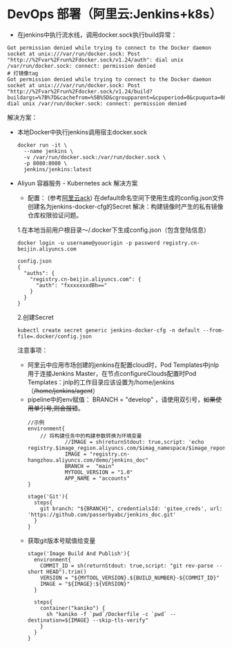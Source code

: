 # DevOps 部署（阿里云:Jenkins+k8s）
- 在jenkins中执行流水线，调用docker.sock执行build异常：
```
Got permission denied while trying to connect to the Docker daemon socket at unix:///var/run/docker.sock: Post "http://%2Fvar%2Frun%2Fdocker.sock/v1.24/auth": dial unix /var/run/docker.sock: connect: permission denied
# 打镜像tag
Got permission denied while trying to connect to the Docker daemon socket at unix:///var/run/docker.sock: Post "http://%2Fvar%2Frun%2Fdocker.sock/v1.24/build?buildargs=%7B%7D&cachefrom=%5B%5D&cgroupparent=&cpuperiod=0&cpuquota=0&cpusetcpus=&cpusetmems=&cpushares=0&dockerfile=Dockerfile&version=1": dial unix /var/run/docker.sock: connect: permission denied
```
解决方案：
- 本地Docker中执行jenkins调用宿主docker.sock
  ```
  docker run -it \
    --name jenkins \
    -v /var/run/docker.sock:/var/run/docker.sock \
    -p 8080:8080 \
    jenkins/jenkins:latest
  ```
- Aliyun 容器服务 - Kubernetes ack 解决方案
  + 配置： (参考[阿里云ack](https://help.aliyun.com/document_detail/106712.html))
    在default命名空间下使用生成的config.json文件创建名为jenkins-docker-cfg的Secret
    解决：构建镜像时产生的私有镜像仓库权限验证问题。
  
  1.在本地当前用户根目录～/.docker下生成config.json（包含登陆信息）
  ```
  docker login -u username@youorigin -p password registry.cn-beijin.aliyuncs.com
  ```
  ```
  config.json
  {
    "auths": {
      "registry.cn-beijin.aliyuncs.com": {
        "auth": "fxxxxxxxdBh=="
      }
    }
  }
  ```
  2.创建Secret
  ```
  kubectl create secret generic jenkins-docker-cfg -n default --from-file=.docker/config.json
  ```
  注意事项：
  - 阿里云中应用市场创建的jenkins在配置cloud时，Pod Templates中jnlp用于连接Jenkins Master，在节点configureClouds配置时Pod Templates：jnlp的工作目录应该设置为/home/jenkins（~~/home/jenkins/agent~~）
  - pipeline中的env赋值： BRANCH = "develop" ，请使用双引号，~~如果使用单引号,则会报错~~。
    ```
    //示例
    environment{
        // 将构建任务中的构建参数转换为环境变量
				//IMAGE = sh(returnStdout: true,script: 'echo registry.$image_region.aliyuncs.com/$imag_namespace/$image_reponame').trim()
				IMAGE = "registry.cn-hangzhou.aliyuncs.com/demo/jenkins_doc"
				BRANCH =  "main"
				MYTOOL_VERSION = "1.0"
				APP_NAME = "accounts"
    }
    
    stage('Git'){
      steps{
        git branch: "${BRANCH}", credentialsId: 'gitee_creds', url: 'https://github.com/passerbyabc/jenkins_doc.git'
      }
    }
    ```
  - 获取git版本号赋值给变量
    ```
    stage('Image Build And Publish'){
      environment{
        COMMIT_ID = sh(returnStdout: true,script: "git rev-parse --short HEAD").trim()
        VERSION = "${MYTOOL_VERSION}.${BUILD_NUMBER}-${COMMIT_ID}"
        IMAGE = "${IMAGE}:${VERSION}"
      }

      steps{
        container("kaniko") {
          sh "kaniko -f `pwd`/Dockerfile -c `pwd` --destination=${IMAGE} --skip-tls-verify"
        }
      }
    }
    ```


